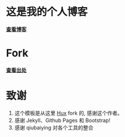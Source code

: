 # 这是我的个人博客

**[查看博客](https://FourthBeam.github.io)**

# Fork
**[查看出处](https://github.com/qiubaiying/qiubaiying.github.io)**

# 致谢
1. 这个模板是从这里 [Hux](https://github.com/Huxpro/huxpro.github.io) fork 的, 感谢这个作者。
2. 感谢 Jekyll、Github Pages 和 Bootstrap!
3. 感谢 qiubaiying 对各个工具的整合


